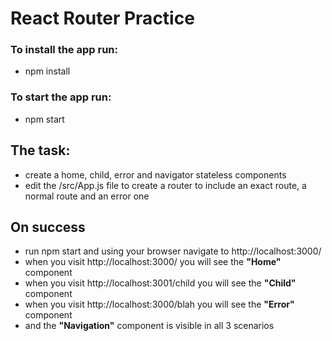 # React Router Practice

### To install the app run:
* npm install

### To start the app run:
* npm start

## The task:
* create a home, child, error and navigator stateless components
* edit the /src/App.js file to create a router to include an exact route, a normal route and an error one


## On success
* run npm start and using your browser navigate to http://localhost:3000/
* when you visit http://localhost:3000/ you will see the __"Home"__ component
* when you visit http://localhost:3001/child you will see the __"Child"__ component
* when you visit http://localhost:3000/blah you will see the __"Error"__ component
* and the __"Navigation"__ component is visible in all 3 scenarios
